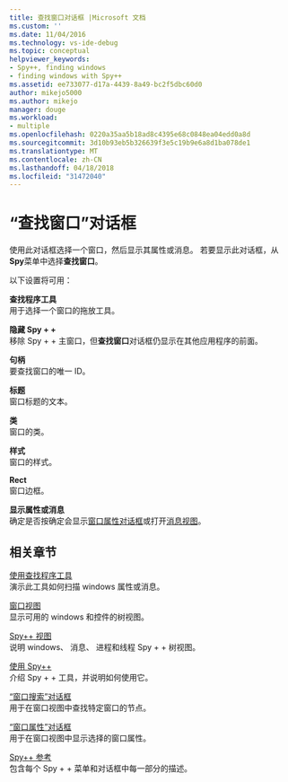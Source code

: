 ```yaml
---
title: 查找窗口对话框 |Microsoft 文档
ms.custom: ''
ms.date: 11/04/2016
ms.technology: vs-ide-debug
ms.topic: conceptual
helpviewer_keywords:
- Spy++, finding windows
- finding windows with Spy++
ms.assetid: ee733077-d17a-4439-8a49-bc2f5dbc60d0
author: mikejo5000
ms.author: mikejo
manager: douge
ms.workload:
- multiple
ms.openlocfilehash: 0220a35aa5b18ad8c4395e68c0848ea04edd0a8d
ms.sourcegitcommit: 3d10b93eb5b326639f3e5c19b9e6a8d1ba078de1
ms.translationtype: MT
ms.contentlocale: zh-CN
ms.lasthandoff: 04/18/2018
ms.locfileid: "31472040"
---
```

# <a name="find-window-dialog-box"></a>“查找窗口”对话框
使用此对话框选择一个窗口，然后显示其属性或消息。 若要显示此对话框，从**Spy**菜单中选择**查找窗口**。  
  
 以下设置将可用：  
  
 **查找程序工具**  
 用于选择一个窗口的拖放工具。  
  
 **隐藏 Spy + +**  
 移除 Spy + + 主窗口，但**查找窗口**对话框仍显示在其他应用程序的前面。  
  
 **句柄**  
 要查找窗口的唯一 ID。  
  
 **标题**  
 窗口标题的文本。  
  
 **类**  
 窗口的类。  
  
 **样式**  
 窗口的样式。  
  
 **Rect**  
 窗口边框。  
  
 **显示属性或消息**  
 确定是否按确定会显示[窗口属性对话框](../debugger/window-properties-dialog-box.md)或打开[消息视图](../debugger/messages-view.md)。  
  
## <a name="related-sections"></a>相关章节  
 [使用查找程序工具](../debugger/how-to-use-the-finder-tool.md)  
 演示此工具如何扫描 windows 属性或消息。  
  
 [窗口视图](../debugger/windows-view.md)  
 显示可用的 windows 和控件的树视图。  
  
 [Spy++ 视图](../debugger/spy-increment-views.md)  
 说明 windows、 消息、 进程和线程 Spy + + 树视图。  
  
 [使用 Spy++](../debugger/using-spy-increment.md)  
介绍 Spy + + 工具，并说明如何使用它。  
  
 [“窗口搜索”对话框](../debugger/window-search-dialog-box.md)  
 用于在窗口视图中查找特定窗口的节点。  
  
 [“窗口属性”对话框](../debugger/window-properties-dialog-box.md)  
 用于在窗口视图中显示选择的窗口属性。  
  
 [Spy++ 参考](../debugger/spy-increment-reference.md)  
 包含每个 Spy + + 菜单和对话框中每一部分的描述。